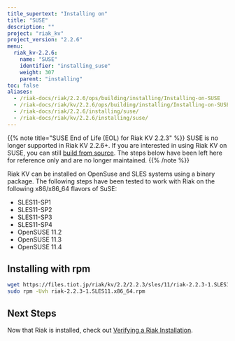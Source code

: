 ```yaml
---
title_supertext: "Installing on"
title: "SUSE"
description: ""
project: "riak_kv"
project_version: "2.2.6"
menu:
  riak_kv-2.2.6:
    name: "SUSE"
    identifier: "installing_suse"
    weight: 307
    parent: "installing"
toc: false
aliases:
  - /riak-docs/riak/2.2.6/ops/building/installing/Installing-on-SUSE
  - /riak-docs/riak/kv/2.2.6/ops/building/installing/Installing-on-SUSE
  - /riak-docs/riak/2.2.6/installing/suse/
  - /riak-docs/riak/kv/2.2.6/installing/suse/
---
```


[install verify]: {{<baseurl>}}riak/kv/2.2.6/setup/installing/verify

{{% note title="SUSE End of Life (EOL) for Riak KV 2.2.3" %}}
SUSE is no longer supported in Riak KV 2.2.6+. If you are interested in using Riak KV on SUSE, you can still [build from source](../source). The steps below have been left here for reference only and are no longer maintained.
{{% /note %}}

Riak KV can be installed on OpenSuse and SLES systems using a binary package. The following steps have been tested to work with Riak on
the following x86/x86_64 flavors of SuSE:

* SLES11-SP1
* SLES11-SP2
* SLES11-SP3
* SLES11-SP4
* OpenSUSE 11.2
* OpenSUSE 11.3
* OpenSUSE 11.4

## Installing with rpm

```bash
wget https://files.tiot.jp/riak/kv/2.2/2.2.3/sles/11/riak-2.2.3-1.SLES11.x86_64.rpm
sudo rpm -Uvh riak-2.2.3-1.SLES11.x86_64.rpm
```

## Next Steps

Now that Riak is installed, check out [Verifying a Riak Installation][install verify].
